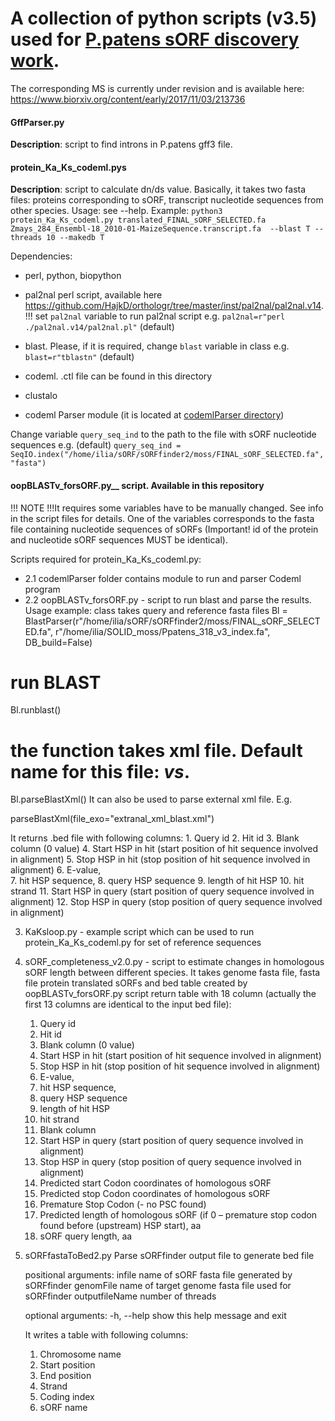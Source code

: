 # A collection of python scripts (v3.5) used for [P.patens sORF discovery work](https://www.biorxiv.org/content/early/2017/11/03/213736). 
The corresponding MS is currently under revision and is available here: https://www.biorxiv.org/content/early/2017/11/03/213736
#### GffParser.py 
__Description__: script to find introns in P.patens gff3 file.

#### protein_Ka_Ks_codeml.pys
__Description__: script to calculate dn/ds value. Basically, it takes two fasta files: proteins corresponding to sORF, transcript nucleotide sequences from other species. Usage: see  --help. Example:  `python3 protein_Ka_Ks_codeml.py translated_FINAL_sORF_SELECTED.fa Zmays_284_Ensembl-18_2010-01-MaizeSequence.transcript.fa  --blast T --threads 10 --makedb T`

   Dependencies:

  * perl, python, biopython
  * pal2nal perl script, available here https://github.com/HajkD/orthologr/tree/master/inst/pal2nal/pal2nal.v14.
    !!! set `pal2nal` variable to run pal2nal script e.g. `pal2nal=r"perl ./pal2nal.v14/pal2nal.pl"` (default)

  * blast. Please, if it is required, change `blast` variable in class e.g.  `blast=r"tblastn"` (default)
  * codeml. .ctl file can be found in this directory
  * clustalo
  * codeml Parser module (it is located at [codemlParser directory](https://github.com/Kirovez/Scripts_sORFs_MS/tree/master/codemlParser))

   Change variable `query_seq_ind` to the path to the file with sORF nucleotide sequences
e.g. (default) `query_seq_ind = SeqIO.index("/home/ilia/sORF/sORFfinder2/moss/FINAL_sORF_SELECTED.fa", "fasta")`

#### oopBLASTv_forsORF.py__ script. Available in this repository

!!! NOTE !!!It requires some variables have to be manually changed. See info in the script files for details.  One of the variables corresponds to the fasta file containing nucleotide sequences of sORFs 
(Important! id of the protein and nucleotide sORF sequences MUST be identical). 	

Scripts required for protein_Ka_Ks_codeml.py:
   * 2.1 codemlParser folder contains module to run and parser Codeml program
   * 2.2 oopBLASTv_forsORF.py - script to run blast and parse the results.
Usage example:
class takes query and reference fasta files
Bl = BlastParser(r"/home/ilia/sORF/sORFfinder2/moss/FINAL_sORF_SELECTED.fa", r"/home/ilia/SOLID_moss/Ppatens_318_v3_index.fa", DB_build=False)

# run BLAST
Bl.runblast()

# the function takes xml file. Default name for this file: <query file name>_vs_<hit file name>. 
Bl.parseBlastXml() 
It can also be used to parse external xml file. E.g. 

parseBlastXml(file_exo="extranal_xml_blast.xml")
 
It returns .bed file with following columns:
	1. Query id
	2. Hit id
	3. Blank column (0 value)
	4. Start HSP in hit (start position of hit sequence involved in alignment)
	5. Stop HSP in hit (stop position of hit sequence involved in alignment)
	6. E-value,  
	7. hit HSP sequence, 
	8. query HSP sequence
	9. length of hit HSP
	10. hit strand
	11. Start HSP in query (start position of query sequence involved in alignment)
	 12. Stop HSP in query (stop position of query  sequence involved in alignment)

3. KaKsloop.py - example script which can be used to run protein_Ka_Ks_codeml.py for set of reference sequences
4. sORF_completeness_v2.0.py - script to estimate changes in homologous sORF length between different species. It takes genome fasta file, fasta file protein translated sORFs and bed table created by oopBLASTv_forsORF.py script         return table with 18 column (actually the first 13 columns are identical to the input bed file):
	1. Query id
	2. Hit id
	3. Blank column (0 value)
	4. Start HSP in hit (start position of hit sequence involved in alignment)
	5. Stop HSP in hit (stop position of hit sequence involved in alignment)
	6. E-value,  
	7. hit HSP sequence, 
	8. query HSP sequence
	9. length of hit HSP
	10. hit strand
	11. Blank column
	12. Start HSP in query (start position of query sequence involved in alignment)
	13. Stop HSP in query (stop position of query  sequence involved in alignment)
	 14. Predicted start Codon coordinates of homologous sORF
	 15. Predicted stop Codon coordinates of homologous sORF 
	 16. Premature Stop Codon (- no PSC found)
	 17. Predicted length  of homologous sORF (if 0 – premature stop codon found before (upstream) HSP start), aa
	 18. sORF query length, aa
5. sORFfastaToBed2.py 
	Parse sORFfinder output file to generate bed file

	positional arguments:
	  infile          name of sORF fasta file generated by sORFfinder
	  genomFile       name of target genome fasta file used for sORFfinder
	  outputfileName  number of threads

	optional arguments:
	  -h, --help      show this help message and exit

	It writes a table with following columns:
	1.	Chromosome name
	2.	Start position
	3.	End position
	4.	Strand
	5.	Coding index
	6.	sORF name

